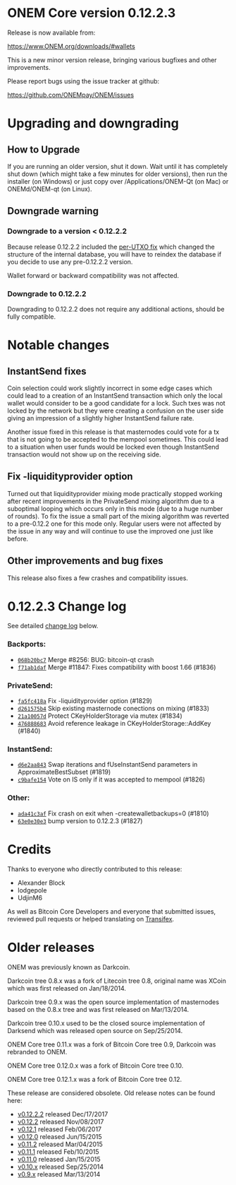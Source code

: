 ONEM Core version 0.12.2.3
==========================

Release is now available from:

  <https://www.ONEM.org/downloads/#wallets>

This is a new minor version release, bringing various bugfixes and other
improvements.

Please report bugs using the issue tracker at github:

  <https://github.com/ONEMpay/ONEM/issues>


Upgrading and downgrading
=========================

How to Upgrade
--------------

If you are running an older version, shut it down. Wait until it has completely
shut down (which might take a few minutes for older versions), then run the
installer (on Windows) or just copy over /Applications/ONEM-Qt (on Mac) or
ONEMd/ONEM-qt (on Linux).

Downgrade warning
-----------------

### Downgrade to a version < 0.12.2.2

Because release 0.12.2.2 included the [per-UTXO fix](release-notes/ONEM/release-notes-0.12.2.2.md#per-utxo-fix)
which changed the structure of the internal database, you will have to reindex
the database if you decide to use any pre-0.12.2.2 version.

Wallet forward or backward compatibility was not affected.

### Downgrade to 0.12.2.2

Downgrading to 0.12.2.2 does not require any additional actions, should be
fully compatible.

Notable changes
===============

InstantSend fixes
-----------------

Coin selection could work slightly incorrect in some edge cases which could
lead to a creation of an InstantSend transaction which only the local wallet
would consider to be a good candidate for a lock. Such txes was not locked by
the network but they were creating a confusion on the user side giving an
impression of a slightly higher InstantSend failure rate.

Another issue fixed in this release is that masternodes could vote for a tx
that is not going to be accepted to the mempool sometimes. This could lead to
a situation when user funds would be locked even though InstantSend transaction
would not show up on the receiving side.

Fix -liquidityprovider option
-----------------------------

Turned out that liquidityprovider mixing mode practically stopped working after
recent improvements in the PrivateSend mixing algorithm due to a suboptimal
looping which occurs only in this mode (due to a huge number of rounds). To fix
the issue a small part of the mixing algorithm was reverted to a pre-0.12.2 one
for this mode only. Regular users were not affected by the issue in any way and
will continue to use the improved one just like before.

Other improvements and bug fixes
--------------------------------

This release also fixes a few crashes and compatibility issues.


0.12.2.3 Change log
===================

See detailed [change log](https://github.com/ONEMpay/ONEM/compare/v0.12.2.2...ONEMpay:v0.12.2.3) below.

### Backports:
- [`068b20bc7`](https://github.com/ONEMpay/ONEM/commit/068b20bc7) Merge #8256: BUG: bitcoin-qt crash
- [`f71ab1daf`](https://github.com/ONEMpay/ONEM/commit/f71ab1daf) Merge #11847: Fixes compatibility with boost 1.66 (#1836)

### PrivateSend:
- [`fa5fc418a`](https://github.com/ONEMpay/ONEM/commit/fa5fc418a) Fix -liquidityprovider option (#1829)
- [`d261575b4`](https://github.com/ONEMpay/ONEM/commit/d261575b4) Skip existing masternode conections on mixing (#1833)
- [`21a10057d`](https://github.com/ONEMpay/ONEM/commit/21a10057d) Protect CKeyHolderStorage via mutex (#1834)
- [`476888683`](https://github.com/ONEMpay/ONEM/commit/476888683) Avoid reference leakage in CKeyHolderStorage::AddKey (#1840)

### InstantSend:
- [`d6e2aa843`](https://github.com/ONEMpay/ONEM/commit/d6e2aa843) Swap iterations and fUseInstantSend parameters in ApproximateBestSubset (#1819)
- [`c9bafe154`](https://github.com/ONEMpay/ONEM/commit/c9bafe154) Vote on IS only if it was accepted to mempool (#1826)

### Other:
- [`ada41c3af`](https://github.com/ONEMpay/ONEM/commit/ada41c3af) Fix crash on exit when -createwalletbackups=0 (#1810)
- [`63e0e30e3`](https://github.com/ONEMpay/ONEM/commit/63e0e30e3) bump version to 0.12.2.3 (#1827)

Credits
=======

Thanks to everyone who directly contributed to this release:

- Alexander Block
- lodgepole
- UdjinM6

As well as Bitcoin Core Developers and everyone that submitted issues,
reviewed pull requests or helped translating on
[Transifex](https://www.transifex.com/projects/p/ONEM/).


Older releases
==============

ONEM was previously known as Darkcoin.

Darkcoin tree 0.8.x was a fork of Litecoin tree 0.8, original name was XCoin
which was first released on Jan/18/2014.

Darkcoin tree 0.9.x was the open source implementation of masternodes based on
the 0.8.x tree and was first released on Mar/13/2014.

Darkcoin tree 0.10.x used to be the closed source implementation of Darksend
which was released open source on Sep/25/2014.

ONEM Core tree 0.11.x was a fork of Bitcoin Core tree 0.9,
Darkcoin was rebranded to ONEM.

ONEM Core tree 0.12.0.x was a fork of Bitcoin Core tree 0.10.

ONEM Core tree 0.12.1.x was a fork of Bitcoin Core tree 0.12.

These release are considered obsolete. Old release notes can be found here:

- [v0.12.2.2](release-notes/ONEM/release-notes-0.12.2.2.md) released Dec/17/2017
- [v0.12.2](release-notes/ONEM/release-notes-0.12.2.md) released Nov/08/2017
- [v0.12.1](release-notes/ONEM/release-notes-0.12.1.md) released Feb/06/2017
- [v0.12.0](release-notes/ONEM/release-notes-0.12.0.md) released Jun/15/2015
- [v0.11.2](release-notes/ONEM/release-notes-0.11.2.md) released Mar/04/2015
- [v0.11.1](release-notes/ONEM/release-notes-0.11.1.md) released Feb/10/2015
- [v0.11.0](release-notes/ONEM/release-notes-0.11.0.md) released Jan/15/2015
- [v0.10.x](release-notes/ONEM/release-notes-0.10.0.md) released Sep/25/2014
- [v0.9.x](release-notes/ONEM/release-notes-0.9.0.md) released Mar/13/2014

